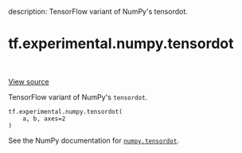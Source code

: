 description: TensorFlow variant of NumPy's tensordot.

<div itemscope itemtype="http://developers.google.com/ReferenceObject">
<meta itemprop="name" content="tf.experimental.numpy.tensordot" />
<meta itemprop="path" content="Stable" />
</div>

# tf.experimental.numpy.tensordot

<!-- Insert buttons and diff -->

<table class="tfo-notebook-buttons tfo-api nocontent" align="left">

</table>

<a target="_blank" class="external" href="/code/stable/tensorflow/python/ops/numpy_ops/np_math_ops.py">View source</a>



TensorFlow variant of NumPy's `tensordot`.


<pre class="devsite-click-to-copy prettyprint lang-py tfo-signature-link">
<code>tf.experimental.numpy.tensordot(
    a, b, axes=2
)
</code></pre>



<!-- Placeholder for "Used in" -->

See the NumPy documentation for [`numpy.tensordot`](https://numpy.org/doc/stable/reference/generated/numpy.tensordot.html).